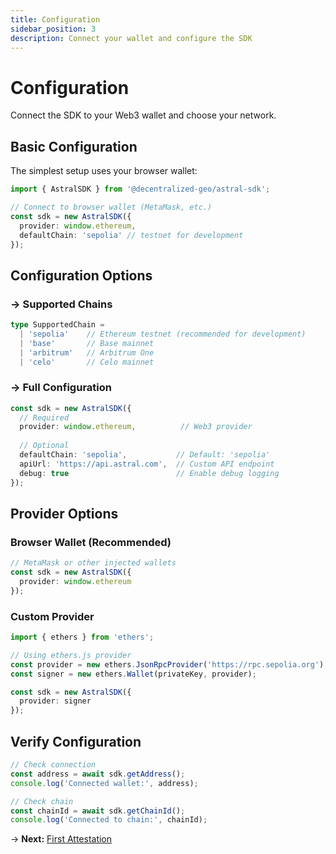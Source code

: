 ```yaml
---
title: Configuration
sidebar_position: 3
description: Connect your wallet and configure the SDK
---
```


# Configuration

Connect the SDK to your Web3 wallet and choose your network.

## Basic Configuration

The simplest setup uses your browser wallet:

```typescript
import { AstralSDK } from '@decentralized-geo/astral-sdk';

// Connect to browser wallet (MetaMask, etc.)
const sdk = new AstralSDK({ 
  provider: window.ethereum,
  defaultChain: 'sepolia' // testnet for development
});
```

## Configuration Options

### → Supported Chains

```typescript
type SupportedChain = 
  | 'sepolia'    // Ethereum testnet (recommended for development)
  | 'base'       // Base mainnet
  | 'arbitrum'   // Arbitrum One
  | 'celo'       // Celo mainnet
```

### → Full Configuration

```typescript
const sdk = new AstralSDK({
  // Required
  provider: window.ethereum,          // Web3 provider
  
  // Optional
  defaultChain: 'sepolia',           // Default: 'sepolia'
  apiUrl: 'https://api.astral.com',  // Custom API endpoint
  debug: true                        // Enable debug logging
});
```

## Provider Options

### Browser Wallet (Recommended)

```typescript
// MetaMask or other injected wallets
const sdk = new AstralSDK({ 
  provider: window.ethereum 
});
```

### Custom Provider

```typescript
import { ethers } from 'ethers';

// Using ethers.js provider
const provider = new ethers.JsonRpcProvider('https://rpc.sepolia.org');
const signer = new ethers.Wallet(privateKey, provider);

const sdk = new AstralSDK({ 
  provider: signer 
});
```

## Verify Configuration

```typescript
// Check connection
const address = await sdk.getAddress();
console.log('Connected wallet:', address);

// Check chain
const chainId = await sdk.getChainId();
console.log('Connected to chain:', chainId);
```

→ **Next:** [First Attestation](/sdk/quick-start/first-attestation)
